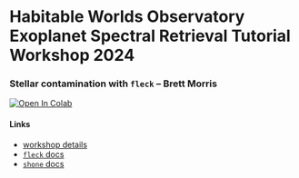 # Habitable Worlds Observatory Exoplanet Spectral Retrieval Tutorial Workshop 2024

### Stellar contamination with `fleck` – Brett Morris

<a target="_blank" href="https://colab.research.google.com/github/bmorris3/habworlds-workshop-fleck-demo/">
  <img src="https://colab.research.google.com/assets/colab-badge.svg" alt="Open In Colab"/>
</a>


#### Links

* [workshop details](https://seec.gsfc.nasa.gov/News_and_Events/Spectral_Retrieval_Tutorial_2024.html)
* [`fleck` docs](https://fleck.readthedocs.io/en/latest/fleck/jax.html)
* [`shone` docs](https://shone.readthedocs.io/en/latest/)
